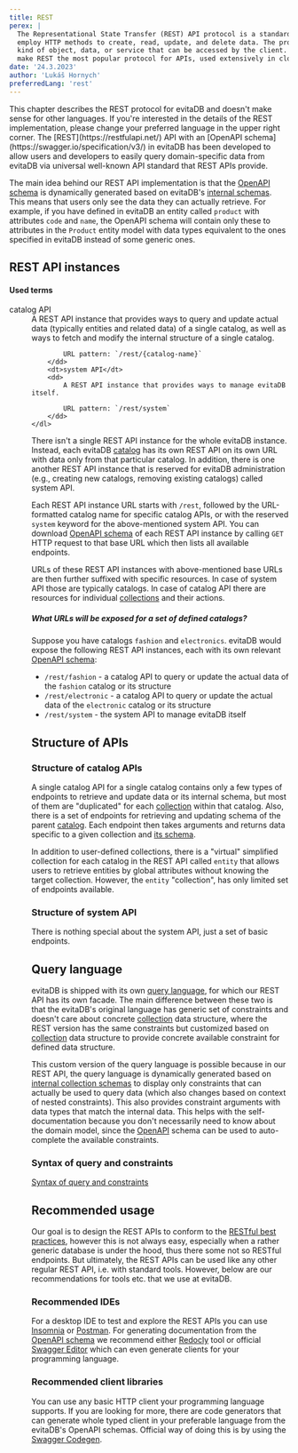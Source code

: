 ```yaml
---
title: REST
perex: |
  The Representational State Transfer (REST) API protocol is a standardized approach to building web services that
  employ HTTP methods to create, read, update, and delete data. The protocol is designed around resources, which are any
  kind of object, data, or service that can be accessed by the client. Its simplicity, scalability, and performance
  make REST the most popular protocol for APIs, used extensively in cloud services, mobile services, and social networks.
date: '24.3.2023'
author: 'Lukáš Hornych'
preferredLang: 'rest'
---
```


<LanguageSpecific to="evitaql,java,csharp,graphql">
This chapter describes the REST protocol for evitaDB and doesn't make sense for other languages. If you're interested 
in the details of the REST implementation, please change your preferred language in the upper right corner.
</LanguageSpecific>
<LanguageSpecific to="rest">
The [REST](https://restfulapi.net/) API with an [OpenAPI schema](https://swagger.io/specification/v3/) in evitaDB has
been developed to allow users and developers to easily query domain-specific data from evitaDB via universal well-known
API standard that REST APIs provide.

The main idea behind our REST API implementation is that the [OpenAPI schema](https://swagger.io/specification/v3/) is dynamically generated based on
evitaDB's [internal schemas](/documentation/user/en/use/schema.md). This means that users only see the data they
can actually retrieve. For example, if you have defined in evitaDB an entity called `product` with attributes `code` and
`name`, the OpenAPI schema will contain only these to attributes in the `Product` entity model with data types
equivalent to the ones specified in evitaDB instead of some generic ones.

## REST API instances

<UsedTerms>
    <h4>Used terms</h4>
	<dl>
		<dt>catalog API</dt>
		<dd>
			A REST API instance that provides ways to query and update actual data (typically entities and related data)
			of a single catalog, as well as ways to fetch and modify the internal structure of a single catalog.

			URL pattern: `/rest/{catalog-name}`
		</dd>
		<dt>system API</dt>
		<dd>
			A REST API instance that provides ways to manage evitaDB itself.

			URL pattern: `/rest/system`
		</dd>
	</dl>
</UsedTerms>

There isn't a single REST API instance for the whole evitaDB instance. Instead, each evitaDB [catalog](/documentation/user/en/use/data-model.md#catalog)
has its own REST API on its own URL with data only from that particular catalog.
In addition, there is one another REST API instance that is reserved for evitaDB administration
(e.g., creating new catalogs, removing existing catalogs) called <Term>system API</Term>.

Each REST API instance URL starts with `/rest`, followed by the URL-formatted catalog name for specific
catalog APIs, or with the reserved `system` keyword for the above-mentioned <Term>system API</Term>.
You can download [OpenAPI schema](https://swagger.io/specification/v3/) of each REST API instance by calling `GET`
HTTP request to that base URL which then lists all available endpoints.

URLs of these REST API instances with above-mentioned base URLs are then further suffixed with specific resources.
In case of <Term>system API</Term> those are typically catalogs. In case of <Term>catalog API</Term>
there are resources for individual [collections](/documentation/user/en/use/data-model.md#collection)
and their actions.

<Note type="example">

<NoteTitle toggles="true">

##### What URLs will be exposed for a set of defined catalogs?
</NoteTitle>

Suppose you have catalogs `fashion` and `electronics`. evitaDB would expose the following REST API instances, each
with its own relevant [OpenAPI schema](https://swagger.io/specification/v3/):

- `/rest/fashion` - a <Term>catalog API</Term> to query or update the actual data of the `fashion` catalog or its structure
- `/rest/electronic` - a <Term>catalog API</Term> to query or update the actual data of the `electronic` catalog or its structure
- `/rest/system` - the <Term>system API</Term> to manage evitaDB itself

</Note>

## Structure of APIs

### Structure of catalog APIs

A single <Term>catalog API</Term> for a single catalog contains only a few types of endpoints to retrieve and update data or its
internal schema, but most of them are "duplicated" for
each [collection](/documentation/user/en/use/data-model.md#collection) within that catalog.
Also, there is a set of endpoints for retrieving and updating schema of the parent [catalog](/documentation/user/en/use/data-model.md#catalog).
Each endpoint then takes arguments and returns data specific to a given collection and [its schema](/documentation/user/en/use/schema.md#entity).

In addition to user-defined collections, there is a "virtual" simplified collection for each catalog in the REST API called `entity`
that allows users to retrieve entities by global attributes without knowing the target collection. However, the `entity` "collection",
has only limited set of endpoints available.

### Structure of system API

There is nothing special about the <Term>system API</Term>, just a set of basic endpoints.

## Query language

evitaDB is shipped with its own [query language](/documentation/user/en/query/basics.md), for which our REST API has its own facade.
The main difference between these two is that the evitaDB's original language has generic set of constraints and doesn't
care about concrete [collection](/documentation/user/en/use/data-model.md#collection) data structure, where the
REST version has the same constraints but customized based on [collection](/documentation/user/en/use/data-model.md#collection) data structure
to provide concrete available constraint for defined data structure.

This custom version of the query language is possible because in our REST API, the query language is dynamically generated
based on [internal collection schemas](/documentation/user/en/use/schema.md#entity) to display only constraints that
can actually be used to query data (which also changes based on context of nested constraints). This also provides constraint arguments with data types that match
the internal data. This helps with the self-documentation because you don't necessarily need to know about
the domain model, since the [OpenAPI](https://swagger.io/specification/v3/) schema can be used to auto-complete the available constraints.

### Syntax of query and constraints

<MDInclude>[Syntax of query and constraints](/documentation/user/en/use/connectors/assets/dynamic-api-query-language-syntax.md)</MDInclude>

## Recommended usage

Our goal is to design the REST APIs to conform to the [RESTful best practices](https://restfulapi.net/), however this is
not always easy, especially when a rather generic database is under the hood, thus there some not so RESTful endpoints.
But ultimately, the REST APIs can be used like any other regular REST API, i.e. with
standard tools. However, below are our recommendations for tools etc. that we use at evitaDB.

### Recommended IDEs

For a desktop IDE to test and explore the REST APIs you can use [Insomnia](https://insomnia.rest/) or [Postman](https://www.postman.com/).
For generating documentation from the [OpenAPI schema](https://swagger.io/specification/v3/) we recommend either
[Redocly](https://redocly.com/docs/cli/commands/preview-docs/) tool or official [Swagger Editor](https://github.com/swagger-api/swagger-editor)
which can even generate clients for your programming language.

### Recommended client libraries

You can use any basic HTTP client your programming language supports. If you are looking for more, there are
code generators that can generate whole typed client in your preferable language from the evitaDB's OpenAPI schemas.
Official way of doing this is by using the [Swagger Codegen](https://swagger.io/tools/swagger-codegen/).
</LanguageSpecific>